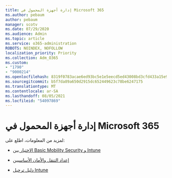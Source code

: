 ```yaml
---
title: إدارة أجهزة المحمول في Microsoft 365
ms.author: pebaum
author: pebaum
manager: scotv
ms.date: 07/29/2020
ms.audience: Admin
ms.topic: article
ms.service: o365-administration
ROBOTS: NOINDEX, NOFOLLOW
localization_priority: Priority
ms.collection: Adm_O365
ms.custom:
- "1790"
- "9000214"
ms.openlocfilehash: 8319f0783acae6ed93bc5e1e5eecd5ed43008bd3cfd433a15e912e175a522f9d
ms.sourcegitcommit: b5f7da89a650d2915dc652449623c78be6247175
ms.translationtype: MT
ms.contentlocale: ar-SA
ms.lasthandoff: 08/05/2021
ms.locfileid: "54097869"
---
```

# <a name="mobile-device-management-in-microsoft-365"></a>إدارة أجهزة المحمول في Microsoft 365

لمزيد من المعلومات، اطلع على: 

- [الاختيار بين Basic Mobility Security و Intune](https://docs.microsoft.com/office365/securitycompliance/choose-between-mdm-and-intune)

- [إعداد التنقل والأمان الأساسيين](https://support.office.com/article/Set-up-Mobile-Device-Management-MDM-in-Office-365-dd892318-bc44-4eb1-af00-9db5430be3cd)

- [دليل ترحيل Intune](https://docs.microsoft.com/intune/migration-guide)